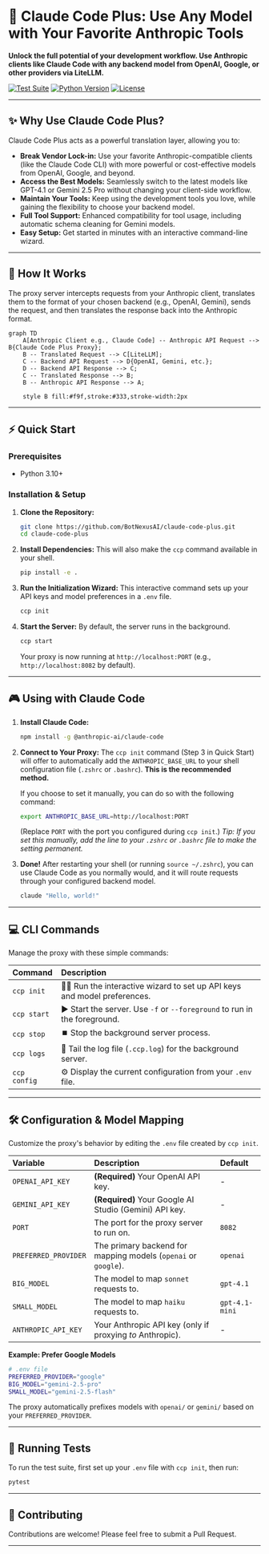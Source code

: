 # 🚀 Claude Code Plus: Use Any Model with Your Favorite Anthropic Tools

**Unlock the full potential of your development workflow. Use Anthropic clients like Claude Code with any backend model from OpenAI, Google, or other providers via LiteLLM.**

[![Test Suite](https://img.shields.io/badge/tests-passing-green.svg)](https://github.com/BotNexusAI/claude-code-plus)
[![Python Version](https://img.shields.io/badge/python-3.10+-blue.svg)](https://www.python.org/downloads/)
[![License](https://img.shields.io/badge/license-MIT-orange.svg)](LICENSE)

---

## ✨ Why Use Claude Code Plus?

Claude Code Plus acts as a powerful translation layer, allowing you to:

- **Break Vendor Lock-in:** Use your favorite Anthropic-compatible clients (like the Claude Code CLI) with more powerful or cost-effective models from OpenAI, Google, and beyond.
- **Access the Best Models:** Seamlessly switch to the latest models like GPT-4.1 or Gemini 2.5 Pro without changing your client-side workflow.
- **Maintain Your Tools:** Keep using the development tools you love, while gaining the flexibility to choose your backend model.
- **Full Tool Support:** Enhanced compatibility for tool usage, including automatic schema cleaning for Gemini models.
- **Easy Setup:** Get started in minutes with an interactive command-line wizard.

---

## 🧩 How It Works

The proxy server intercepts requests from your Anthropic client, translates them to the format of your chosen backend (e.g., OpenAI, Gemini), sends the request, and then translates the response back into the Anthropic format.

```mermaid
graph TD
    A[Anthropic Client e.g., Claude Code] -- Anthropic API Request --> B{Claude Code Plus Proxy};
    B -- Translated Request --> C[LiteLLM];
    C -- Backend API Request --> D{OpenAI, Gemini, etc.};
    D -- Backend API Response --> C;
    C -- Translated Response --> B;
    B -- Anthropic API Response --> A;

    style B fill:#f9f,stroke:#333,stroke-width:2px
```

---

## ⚡ Quick Start

### Prerequisites
- Python 3.10+

### Installation & Setup

1.  **Clone the Repository:**
    ```bash
    git clone https://github.com/BotNexusAI/claude-code-plus.git
    cd claude-code-plus
    ```

2.  **Install Dependencies:**
    This will also make the `ccp` command available in your shell.
    ```bash
    pip install -e .
    ```

3.  **Run the Initialization Wizard:**
    This interactive command sets up your API keys and model preferences in a `.env` file.
    ```bash
    ccp init
    ```

4.  **Start the Server:**
    By default, the server runs in the background.
    ```bash
    ccp start
    ```
    Your proxy is now running at `http://localhost:PORT` (e.g., `http://localhost:8082` by default).

---

## 🎮 Using with Claude Code

1.  **Install Claude Code:**
    ```bash
    npm install -g @anthropic-ai/claude-code
    ```

2.  **Connect to Your Proxy:**
    The `ccp init` command (Step 3 in Quick Start) will offer to automatically add the `ANTHROPIC_BASE_URL` to your shell configuration file (`.zshrc` or `.bashrc`). **This is the recommended method.**

    If you choose to set it manually, you can do so with the following command:
    ```bash
    export ANTHROPIC_BASE_URL=http://localhost:PORT
    ```
    (Replace `PORT` with the port you configured during `ccp init`.)
    *Tip: If you set this manually, add the line to your `.zshrc` or `.bashrc` file to make the setting permanent.*

3.  **Done!**
    After restarting your shell (or running `source ~/.zshrc`), you can use Claude Code as you normally would, and it will route requests through your configured backend model.
    ```bash
    claude "Hello, world!"
    ```

---

## 💻 CLI Commands

Manage the proxy with these simple commands:

| Command | Description |
| :--- | :--- |
| `ccp init` | 🧙‍♂️ Run the interactive wizard to set up API keys and model preferences. |
| `ccp start` | ▶️ Start the server. Use `-f` or `--foreground` to run in the foreground. |
| `ccp stop` | ⏹️ Stop the background server process. |
| `ccp logs` | 📄 Tail the log file (`.ccp.log`) for the background server. |
| `ccp config`| ⚙️ Display the current configuration from your `.env` file. |

---

## 🛠️ Configuration & Model Mapping

Customize the proxy's behavior by editing the `.env` file created by `ccp init`.

| Variable | Description | Default |
| :--- | :--- | :--- |
| `OPENAI_API_KEY` | **(Required)** Your OpenAI API key. | - |
| `GEMINI_API_KEY` | **(Required)** Your Google AI Studio (Gemini) API key. | - |
| `PORT` | The port for the proxy server to run on. | `8082` |
| `PREFERRED_PROVIDER`| The primary backend for mapping models (`openai` or `google`). | `openai` |
| `BIG_MODEL` | The model to map `sonnet` requests to. | `gpt-4.1` |
| `SMALL_MODEL` | The model to map `haiku` requests to. | `gpt-4.1-mini` |
| `ANTHROPIC_API_KEY`| Your Anthropic API key (only if proxying *to* Anthropic). | - |

**Example: Prefer Google Models**
```bash
# .env file
PREFERRED_PROVIDER="google"
BIG_MODEL="gemini-2.5-pro"
SMALL_MODEL="gemini-2.5-flash"
```

The proxy automatically prefixes models with `openai/` or `gemini/` based on your `PREFERRED_PROVIDER`.

---

## 🧪 Running Tests

To run the test suite, first set up your `.env` file with `ccp init`, then run:

```bash
pytest
```

---

## 🤝 Contributing

Contributions are welcome! Please feel free to submit a Pull Request.

---
